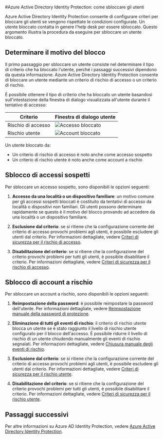 <properties
	pageTitle="Azure Active Directory Identity Protection: come sbloccare gli utenti | Microsoft Azure"
	description="Informazioni su come sbloccare gli utenti bloccati da un criterio di Azure Active Directory Identity Protection."
	services="active-directory"
	keywords="Azure Active Directory Identity Protection, sbloccare gli utenti"
	documentationCenter=""
	authors="markusvi"
	manager="femila"
	editor=""/> 

<tags
	ms.service="active-directory"
	ms.workload="identity"
	ms.tgt_pltfrm="na"
	ms.devlang="na"
	ms.topic="article"
	ms.date="09/20/2016"
	ms.author="markvi"/> 

#Azure Active Directory Identity Protection: come sbloccare gli utenti

Azure Active Directory Identity Protection consente di configurare criteri per bloccare gli utenti se vengono rispettate le condizioni configurate. Un utente bloccato contatta in genere l'help desk per essere sbloccato. Questo argomento illustra la procedura da eseguire per sbloccare un utente bloccato.


## Determinare il motivo del blocco

Il primo passaggio per sbloccare un utente consiste nel determinare il tipo di criterio che ha bloccato l'utente, perché i passaggi successivi dipendono da questa informazione. Azure Active Directory Identity Protection consente di bloccare un utente mediante un criterio di rischio di accesso o un criterio di rischio.

È possibile ottenere il tipo di criterio che ha bloccato un utente basandosi sull'intestazione della finestra di dialogo visualizzata all'utente durante il tentativo di accesso:

|Criterio | Finestra di dialogo utente|
|--- | --- |
|Rischio di accesso | ![Accesso bloccato](./media/active-directory-identityprotection-unblock-howto/02.png)  |
|Rischio utente | ![Account bloccato](./media/active-directory-identityprotection-unblock-howto/104.png)  |


Un utente bloccato da:

- Un criterio di rischio di accesso è noto anche come accesso sospetto
- Un criterio di rischio utente è noto anche come account a rischio

 
## Sblocco di accessi sospetti

Per sbloccare un accesso sospetto, sono disponibili le opzioni seguenti:

1. **Accesso da una località o un dispositivo familiare**: un motivo comune per gli accessi sospetti bloccati è costituito da tentativi di accesso da località o dispositivi non familiari. Gli utenti possono determinare rapidamente se questo è il motivo del blocco provando ad accedere da una località o un dispositivo familiare.


3. **Esclusione dal criterio**: se si ritiene che la configurazione corrente del criterio di accesso provochi problemi agli utenti, è possibile escludere gli utenti dal criterio. Per informazioni dettagliate, vedere [Criteri di sicurezza per il rischio di accesso](active-directory-identityprotection.md#sign-in-risk-policy).
 
4. **Disabilitazione del criterio**: se si ritiene che la configurazione del criterio provochi problemi per tutti gli utenti, è possibile disabilitare il criterio. Per informazioni dettagliate, vedere [Criteri di sicurezza per il rischio di accesso](active-directory-identityprotection.md#sign-in-risk-policy).


## Sblocco di account a rischio

Per sbloccare un account a rischio, sono disponibili le opzioni seguenti:

1. **Reimpostazione della password**: è possibile reimpostare la password dell'utente. Per informazioni dettagliate, vedere [Reimpostazione manuale della password di protezione](active-directory-identityprotection.md#manual-secure-password-reset).

2. **Eliminazione di tutti gli eventi di rischio**: il criterio di rischio utente blocca un utente se è stato raggiunto il livello di rischio utente configurato per il blocco dell'accesso. È possibile ridurre il livello di rischio di un utente chiudendo manualmente gli eventi di rischio segnalati. Per informazioni dettagliate, vedere [Chiusura manuale degli eventi di rischio](active-directory-identityprotection.md#closing-risk-events-manually).

3. **Esclusione dal criterio**: se si ritiene che la configurazione corrente del criterio di accesso provochi problemi agli utenti, è possibile escludere gli utenti dal criterio. Per informazioni dettagliate, vedere [Criteri di sicurezza per il rischio utente](active-directory-identityprotection.md#user-risk-policy).
 
4. **Disabilitazione del criterio**: se si ritiene che la configurazione del criterio provochi problemi per tutti gli utenti, è possibile disabilitare il criterio. Per informazioni dettagliate, vedere [Criteri di sicurezza per il rischio utente](active-directory-identityprotection.md#user-risk-policy).




## Passaggi successivi

 Per altre informazioni su Azure AD Identity Protection, vedere [Azure Active Directory Identity Protection](active-directory-identityprotection.md).
 

<!---HONumber=AcomDC_0921_2016-->